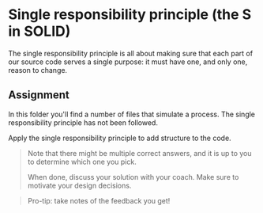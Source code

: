 # Single responsibility principle (the S in SOLID)
The single responsibility principle is all about making sure that each part of our source code serves a single purpose:
it must have one, and only one, reason to change.

## Assignment
In this folder you'll find a number of files that simulate a process. The
single responsibility principle has not been followed.

Apply the single responsibility principle to add structure to the code.

> Note that there might be multiple correct answers, and it is up to you
> to determine which one you pick.
> 
> When done, discuss your solution with your coach. Make sure to motivate
> your design decisions.

> Pro-tip: take notes of the feedback you get!
